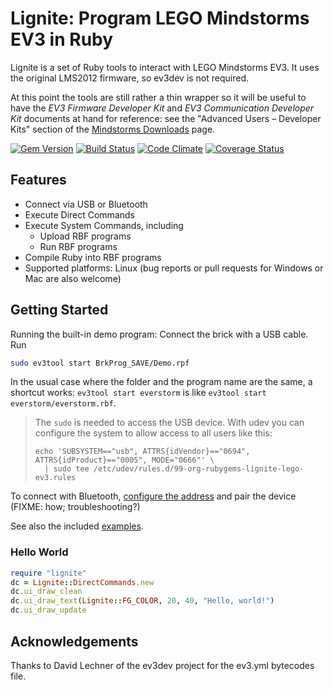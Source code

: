 # Lignite: Program LEGO Mindstorms EV3 in Ruby

Lignite is a set of Ruby tools to interact with LEGO Mindstorms EV3.
It uses the original LMS2012 firmware, so ev3dev is not required.

At this point the tools are still rather a thin wrapper so it will be useful
to have the *EV3 Firmware Developer Kit* and *EV3 Communication Developer Kit*
documents at hand for reference: see the "Advanced Users – Developer Kits"
section of the
[Mindstorms Downloads](https://www.lego.com/en-us/mindstorms/downloads) page.

[![Gem Version][GV img]][Gem Version]
[![Build Status][BS img]][Build Status]
[![Code Climate][CC img]][Code Climate]
[![Coverage Status][CS img]][Coverage Status]

[Gem Version]: https://rubygems.org/gems/lignite
[Build Status]: https://travis-ci.org/mvidner/lignite
[Code Climate]: https://codeclimate.com/github/mvidner/lignite
[Coverage Status]: https://coveralls.io/r/mvidner/lignite

[GV img]: https://badge.fury.io/rb/lignite.png
[BS img]: https://travis-ci.org/mvidner/lignite.png
[CC img]: https://codeclimate.com/github/mvidner/lignite.png
[CS img]: https://coveralls.io/repos/mvidner/lignite/badge.png?branch=master

## Features

- Connect via USB or Bluetooth
- Execute Direct Commands
- Execute System Commands, including
    - Upload RBF programs
    - Run RBF programs
- Compile Ruby into RBF programs
- Supported platforms: Linux
  (bug reports or pull requests for Windows or Mac are also welcome)


## Getting Started

Running the built-in demo program: Connect the brick with a USB cable. Run

```sh
sudo ev3tool start BrkProg_SAVE/Demo.rpf
```

In the usual case where the folder and the program name are the same, a
shortcut works: `ev3tool start everstorm` is like `ev3tool start
everstorm/everstorm.rbf`.

> The `sudo` is needed to access the USB device.
> With udev you can configure the system to allow access to all users like this:
>
>     echo 'SUBSYSTEM=="usb", ATTRS{idVendor}=="0694", ATTRS{idProduct}=="0005", MODE="0666"' \
>       | sudo tee /etc/udev/rules.d/99-org-rubygems-lignite-lego-ev3.rules

To connect with Bluetooth, [configure the address](data/lignite-btaddr) and
pair the device (FIXME: how; troubleshooting?)

See also the included [examples](examples/).

### Hello World

```rb
require "lignite"
dc = Lignite::DirectCommands.new
dc.ui_draw_clean
dc.ui_draw_text(Lignite::FG_COLOR, 20, 40, "Hello, world!")
dc.ui_draw_update
```

## Acknowledgements

Thanks to David Lechner of the ev3dev project for the ev3.yml bytecodes file.
